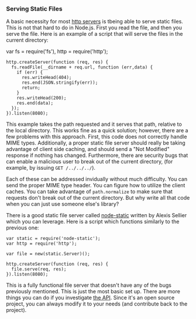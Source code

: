 ### Serving Static Files

A basic necessity for most [http servers](api.html#how-do-i-create-a-https-server) is tbeing able to serve static files. This is not that hard to do in Node.js. First you read the file, and then you serve the file.  Here is an example of a script that will serve the files in the current directory:

  var fs = require('fs'),
  http = require('http');

    http.createServer(function (req, res) {
      fs.readFile(__dirname + req.url, function (err,data) {
        if (err) {
          res.writeHead(404);
          res.end(JSON.stringify(err));
          return;
        }
        res.writeHead(200);
        res.end(data);
      });
    }).listen(8080);

This example takes the path requested and it serves that path, relative to the local directory. This works fine as a quick solution; however, there are a few problems with this approach. First, this code does not correctly handle MIME types. Additionally, a proper static file server should really be taking advantage of client side caching, and should send a "Not Modified" response if nothing has changed.  Furthermore, there are security bugs that can enable a malicious user to break out of the current directory, (for example, by issuing `GET /../../../`). 

Each of these can be addressed invidually without much difficulty. You can send the proper MIME type header. You can figure how to utilize the client caches. You can take advantage of `path.normalize` to make sure that requests don't break out of the current directory. But why write all that code when you can just use someone else's library? 

There is a good static file server called [node-static](https://github.com/cloudhead/node-static) written by Alexis Sellier which you can leverage. Here is a script which functions similarly to the previous one:

    var static = require('node-static');
    var http = require('http');

    var file = new(static.Server)();

    http.createServer(function (req, res) {
      file.serve(req, res);
    }).listen(8080);

This is a fully functional file server that doesn't have any of the bugs previously mentioned. This is just the most basic set up. There are more things you can do if you investigate [the API](https://github.com/cloudhead/node-static). Since it's an open source project, you can always modify it to your needs (and contribute back to the project).